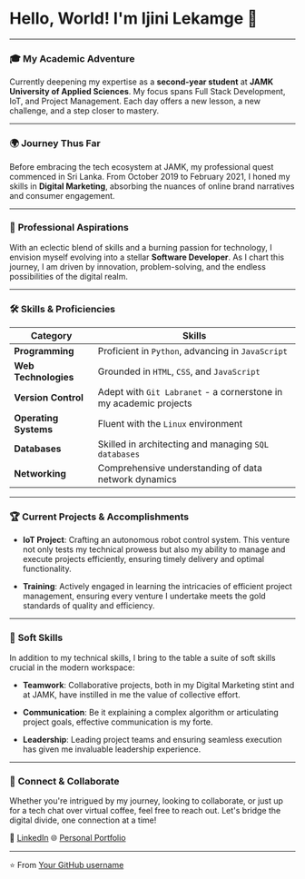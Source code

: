 # Hello, World! I'm Ijini Lekamge 🚀

---

### 🎓 **My Academic Adventure**

Currently deepening my expertise as a **second-year student** at **JAMK University of Applied Sciences**. My focus spans Full Stack Development, IoT, and Project Management. Each day offers a new lesson, a new challenge, and a step closer to mastery.

---

### 🌍 **Journey Thus Far**

Before embracing the tech ecosystem at JAMK, my professional quest commenced in Sri Lanka. From October 2019 to February 2021, I honed my skills in **Digital Marketing**, absorbing the nuances of online brand narratives and consumer engagement.

---

### 💼 **Professional Aspirations**

With an eclectic blend of skills and a burning passion for technology, I envision myself evolving into a stellar **Software Developer**. As I chart this journey, I am driven by innovation, problem-solving, and the endless possibilities of the digital realm.

---

### 🛠 **Skills & Proficiencies**

| Category | Skills |
|---|---|
| **Programming** | Proficient in `Python`, advancing in `JavaScript` |
| **Web Technologies** | Grounded in `HTML`, `CSS`, and `JavaScript` |
| **Version Control** | Adept with `Git Labranet` - a cornerstone in my academic projects |
| **Operating Systems** | Fluent with the `Linux` environment |
| **Databases** | Skilled in architecting and managing `SQL databases` |
| **Networking** | Comprehensive understanding of data network dynamics |

---

### 🏆 **Current Projects & Accomplishments**

- **IoT Project**: Crafting an autonomous robot control system. This venture not only tests my technical prowess but also my ability to manage and execute projects efficiently, ensuring timely delivery and optimal functionality.
  
- **Training**: Actively engaged in learning the intricacies of efficient project management, ensuring every venture I undertake meets the gold standards of quality and efficiency.

---

### 📌 **Soft Skills**

In addition to my technical skills, I bring to the table a suite of soft skills crucial in the modern workspace:

- **Teamwork**: Collaborative projects, both in my Digital Marketing stint and at JAMK, have instilled in me the value of collective effort.
  
- **Communication**: Be it explaining a complex algorithm or articulating project goals, effective communication is my forte.

- **Leadership**: Leading project teams and ensuring seamless execution has given me invaluable leadership experience.

---

### 💌 **Connect & Collaborate**

Whether you're intrigued by my journey, looking to collaborate, or just up for a tech chat over virtual coffee, feel free to reach out. Let's bridge the digital divide, one connection at a time!

💼 [LinkedIn](https://www.linkedin.com/in/ijini-lekamge-38233928b?utm_source=share&utm_campaign=share_via&utm_content=profile&utm_medium=ios_app)
🌐 [Personal Portfolio]()

---

⭐️ From [Your GitHub username](https://github.com/your_github_username)
